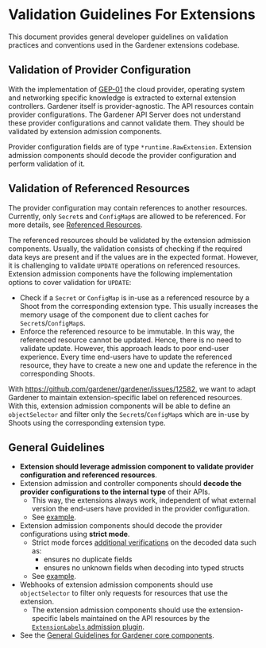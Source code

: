 # Validation Guidelines For Extensions

This document provides general developer guidelines on validation practices and conventions used in the Gardener extensions codebase.

## Validation of Provider Configuration

With the implementation of [GEP-01](../proposals/01-extensibility.md) the cloud provider, operating system and networking specific knowledge is extracted to external extension controllers.
Gardener itself is provider-agnostic.
The API resources contain provider configurations.
The Gardener API Server does not understand these provider configurations and cannot validate them.
They should be validated by extension admission components.

Provider configuration fields are of type `*runtime.RawExtension`.
Extension admission components should decode the provider configuration and perform validation of it.

## Validation of Referenced Resources

The provider configuration may contain references to another resources.
Currently, only `Secret`s and `ConfigMap`s are allowed to be referenced.
For more details, see [Referenced Resources](../extensions/referenced-resources.md).

The referenced resources should be validated by the extension admission components.
Usually, the validation consists of checking if the required data keys are present and if the values are in the expected format.
However, it is challenging to validate `UPDATE` operations on referenced resources.
Extension admission components have the following implementation options to cover validation for `UPDATE`:
- Check if a `Secret` or `ConfigMap` is in-use as a referenced resource by a Shoot from the corresponding extension type. This usually increases the memory usage of the component due to client caches for `Secret`s/`ConfigMap`s.
- Enforce the referenced resource to be immutable. In this way, the referenced resource cannot be updated. Hence, there is no need to validate update. However, this approach leads to poor end-user experience. Every time end-users have to update the referenced resource, they have to create a new one and update the reference in the corresponding Shoots.

With https://github.com/gardener/gardener/issues/12582, we want to adapt Gardener to maintain extension-specific label on referenced resources. With this, extension admission components will be able to define an `objectSelector` and filter only the `Secret`s/`ConfigMap`s which are in-use by Shoots using the corresponding extension type.

## General Guidelines

- **Extension should leverage admission component to validate provider configuration and referenced resources**.
- Extension admission and controller components should **decode the provider configurations to the internal type** of their APIs.
  - This way, the extensions always work, independent of what external version the end-users have provided in the provider configuration.
  - See [example](https://github.com/gardener/gardener/blob/f6fb7e2ca019fdd2a09c0a5da6475bf5d6bd2430/pkg/provider-local/admission/validator/namespacedcloudprofile.go#L50-L55).
- Extension admission components should decode the provider configurations using **strict mode**.
  - Strict mode forces [additional verifications](https://github.com/kubernetes-sigs/json/blob/cfa47c3a1cc8ff0eff148aa9ec5b0226d0909e87/json.go#L89-L91) on the decoded data such as:
    - ensures no duplicate fields
    - ensures no unknown fields when decoding into typed structs
  - See [example](https://github.com/gardener/gardener/blob/f6fb7e2ca019fdd2a09c0a5da6475bf5d6bd2430/pkg/provider-local/controller/worker/actuator.go#L53).
- Webhooks of extension admission components should use `objectSelector` to filter only requests for resources that use the extension.
  - The extension admission components should use the extension-specific labels maintained on the API resources by the [`ExtensionLabels` admission plugin](../concepts/apiserver-admission-plugins.md#extensionlabels).
- See the [General Guidelines for Gardener core components](./validation-guidelines.md#general-guidelines).
